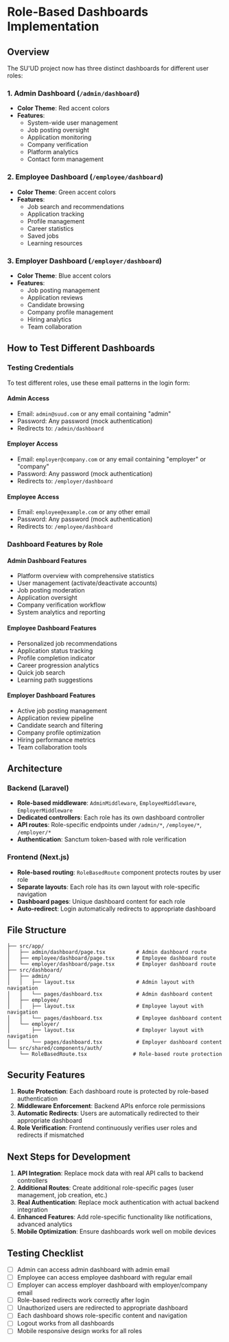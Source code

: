 # Role-Based Dashboards Implementation

## Overview

The SU'UD project now has three distinct dashboards for different user roles:

### 1. **Admin Dashboard** (`/admin/dashboard`)
- **Color Theme**: Red accent colors
- **Features**: 
  - System-wide user management
  - Job posting oversight 
  - Application monitoring
  - Company verification
  - Platform analytics
  - Contact form management

### 2. **Employee Dashboard** (`/employee/dashboard`)
- **Color Theme**: Green accent colors
- **Features**:
  - Job search and recommendations
  - Application tracking
  - Profile management
  - Career statistics
  - Saved jobs
  - Learning resources

### 3. **Employer Dashboard** (`/employer/dashboard`)
- **Color Theme**: Blue accent colors
- **Features**:
  - Job posting management
  - Application reviews
  - Candidate browsing
  - Company profile management
  - Hiring analytics
  - Team collaboration

## How to Test Different Dashboards

### Testing Credentials

To test different roles, use these email patterns in the login form:

#### **Admin Access**
- Email: `admin@suud.com` or any email containing "admin"
- Password: Any password (mock authentication)
- Redirects to: `/admin/dashboard`

#### **Employer Access**
- Email: `employer@company.com` or any email containing "employer" or "company"
- Password: Any password (mock authentication)
- Redirects to: `/employer/dashboard`

#### **Employee Access**
- Email: `employee@example.com` or any other email
- Password: Any password (mock authentication)
- Redirects to: `/employee/dashboard`

### Dashboard Features by Role

#### **Admin Dashboard Features**
- Platform overview with comprehensive statistics
- User management (activate/deactivate accounts)
- Job posting moderation
- Application oversight
- Company verification workflow
- System analytics and reporting

#### **Employee Dashboard Features**
- Personalized job recommendations
- Application status tracking
- Profile completion indicator
- Career progression analytics
- Quick job search
- Learning path suggestions

#### **Employer Dashboard Features**
- Active job posting management
- Application review pipeline
- Candidate search and filtering
- Company profile optimization
- Hiring performance metrics
- Team collaboration tools

## Architecture

### Backend (Laravel)
- **Role-based middleware**: `AdminMiddleware`, `EmployeeMiddleware`, `EmployerMiddleware`
- **Dedicated controllers**: Each role has its own dashboard controller
- **API routes**: Role-specific endpoints under `/admin/*`, `/employee/*`, `/employer/*`
- **Authentication**: Sanctum token-based with role verification

### Frontend (Next.js)
- **Role-based routing**: `RoleBasedRoute` component protects routes by user role
- **Separate layouts**: Each role has its own layout with role-specific navigation
- **Dashboard pages**: Unique dashboard content for each role
- **Auto-redirect**: Login automatically redirects to appropriate dashboard

## File Structure

```
├── src/app/
│   ├── admin/dashboard/page.tsx          # Admin dashboard route
│   ├── employee/dashboard/page.tsx       # Employee dashboard route
│   └── employer/dashboard/page.tsx       # Employer dashboard route
├── src/dashboard/
│   ├── admin/
│   │   ├── layout.tsx                    # Admin layout with navigation
│   │   └── pages/dashboard.tsx           # Admin dashboard content
│   ├── employee/
│   │   ├── layout.tsx                    # Employee layout with navigation
│   │   └── pages/dashboard.tsx           # Employee dashboard content
│   └── employer/
│       ├── layout.tsx                    # Employer layout with navigation
│       └── pages/dashboard.tsx           # Employer dashboard content
└── src/shared/components/auth/
    └── RoleBasedRoute.tsx               # Role-based route protection
```

## Security Features

1. **Route Protection**: Each dashboard route is protected by role-based authentication
2. **Middleware Enforcement**: Backend APIs enforce role permissions
3. **Automatic Redirects**: Users are automatically redirected to their appropriate dashboard
4. **Role Verification**: Frontend continuously verifies user roles and redirects if mismatched

## Next Steps for Development

1. **API Integration**: Replace mock data with real API calls to backend controllers
2. **Additional Routes**: Create additional role-specific pages (user management, job creation, etc.)
3. **Real Authentication**: Replace mock authentication with actual backend integration
4. **Enhanced Features**: Add role-specific functionality like notifications, advanced analytics
5. **Mobile Optimization**: Ensure dashboards work well on mobile devices

## Testing Checklist

- [ ] Admin can access admin dashboard with admin email
- [ ] Employee can access employee dashboard with regular email  
- [ ] Employer can access employer dashboard with employer/company email
- [ ] Role-based redirects work correctly after login
- [ ] Unauthorized users are redirected to appropriate dashboard
- [ ] Each dashboard shows role-specific content and navigation
- [ ] Logout works from all dashboards
- [ ] Mobile responsive design works for all roles
